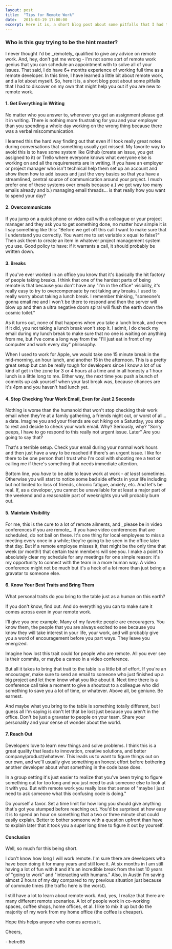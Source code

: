 ```yaml
---
layout: post
title:  "Tips for Remote Work"
date:   2015-03-19 17:00:00
excerpt: Here it is, a short blog post about some pitfalls that I had to discover on my own that might help you out if you are new to remote work.
---
```


<h3>Who is this guy trying to be the hint master?</h3>
I never thought I'd be _remotely_ qualified to give any advice on remote work. And, hey, don't get me wrong - I'm not some sort of remote work genius that you can schedule an appointment with to solve all of your issues. That said, I do have 6+ months experience of working full time as a remote developer. In this time, I have learned a little bit about remote work, and a lot about myself. So, here it is, a short blog post about some pitfalls that I had to discover on my own that might help you out if you are new to remote work.


<h4>1. Get Everything in Writing</h4>
No matter who you answer to, whenever you get an assignment please get it in writing. There is nothing more frustrating for you and your employer than you spending a whole day working on the wrong thing because there was a verbal miscommunication.

I learned this the hard way finding out that even if I took really great notes during conversations that something usually got missed. My favorite way to avoid this is to have some system like Github (create an issue, you get assigned to it) or Trello where everyone knows what everyone else is working on and all the requirements are in writing. If you have an employer or project manager who isn't technical help them set up an account and show them how to add issues and just the very basics so that you have a streamlined, central source of communication around your project. I much prefer one of these systems over emails because a.) we get way too many emails already and b.) managing email threads... is that really how you want to spend your day?


<h4>2. Overcommunicate</h4>
If you jump on a quick phone or video call with a colleague or your project manager and they ask you to get something done, no matter how simple it is I say something like this: "Before we get off this call I want to make sure that I understand you correctly. You want me to set variable x equal to false?" Then ask them to create an item in whatever project management system you use. Good policy to have: if it warrants a call, it should probably be written down.

<h4>3. Breaks</h4>
If you've ever worked in an office you know that it's basically the hit factory of people taking breaks. I think that one of the hardest parts of being remote is that because you don't have any "I'm in the office" visibility, it's really easy to try to overcompensate by not taking any breaks. I used to really worry about taking a lunch break. I remember thinking, "someone's gonna email me and I won't be there to respond and then the server will blow up and then a ultra negative doom spiral will flush the earth down the cosmic toilet."

As it turns out, none of that happens when you take a lunch break, and even if it did, you not taking a lunch break won't stop it. I admit, I do check my email during my lunch break to make sure that no one is waiting on anything from me, but I've come a long way from the "I'll just eat in front of my computer and work every day" philosophy.

When I used to work for Apple, we would take one 15 minute break in the mid-morning, an hour lunch, and another 15 in the afternoon. This is a pretty great setup but can be really tough for developers since I know a lot of us kind of get in the zone for 3 or 4 hours at a time and in all honesty a 1 hour lunch is a little long to me. Either way, the next time you push a bunch of commits up ask yourself when your last break was, because chances are it's 4pm and you haven't had lunch yet.

<h4>4. Stop Checking Your Work Email, Even for Just 2 Seconds</h4>
Nothing is worse than the humanoid that won't stop checking their work email when they're at a family gathering, a friends night out, or worst of all... a date. Imagine you and your friends are out hiking on a Saturday, you stop to rest and decide to check your work email. Why? Seriously, why? "Sorry peeps, I have to go respond to this really not urgent issue. Later" Are you going to say that?

That's a terrible setup. Check your email during your normal work hours and then just have a way to be reached if there's an urgent issue. I like for there to be one person that I trust who I'm cool with shooting me a text or calling me if there's something that needs immediate attention.

Bottom line, you _have_ to be able to leave work at work - _at least_ sometimes. Otherwise you will start to notice some bad side effects in your life including but not limited to: loss of friends, chronic fatigue, anxiety, etc. And let's be real. If, as a developer, you cannot be unavailable for at least a major part of the weekend and a reasonable part of weeknights you will probably burn out.

<h4>5. Maintain Visibility</h4>
For me, this is the cure to a lot of remote ailments, and _please be in video conferences if you are remote_. If you have video conferences that are scheduled, do not bail on these. It's one thing for local employees to miss a meeting every once in a while; they're going to be seen in the office later that day. But if a remote employee misses it, that might be the only time that week (or month!) that certain team members will see you. I make a point to absolutely clear my schedule for any meetings for one simple reason: it's my opportunity to connect with the team in a more human way. A video conference might not be much but it's a heck of a lot more than just being a gravatar to someone else.

<h4>6. Know Your Best Traits and Bring Them</h4>
What personal traits do you bring to the table just as a human on this earth?

If you don't know, find out. And do everything you can to make sure it comes across even in your remote work.

I'll give you one example. Many of my favorite people are encouragers. You know them, the people that you are always excited to see because you know they will take interest in your life, your work, and will probably give you a word of encouragement before you part ways. They leave you energized.

Imagine how lost this trait could for people who are remote. All you ever see is their commits, or maybe a cameo in a video conference.

But all it takes to bring that trait to the table is a little bit of effort. If you're an encourager, make sure to send an email to someone who just finished up a big project and let them know what you like about it. Next time there is a conference call take a moment to give a shoutout to a colleague who did something to save you a lot of time, or whatever. Above all, be geniune. Be earnest.

And maybe what you bring to the table is something totally different, but I guess all I'm saying is don't let that be lost just because you aren't in the office. Don't be just a gravatar to people on your team. Share your personality and your sense of wonder about the world.

<h4>7. Reach Out</h4>
Developers love to learn new things and solve problems. I think this is a great quality that leads to innovation, creative solutions, and better company/product/whatever. This leads us to want to figure things out on our own, and we'll usually give something an honest effort before bothering another developer about what something in the code base does.

In a group setting it's just easier to realize that you've been trying to figure something out for too long and you just need to ask someone else to look at it with you. But with remote work  you really lose that sense of "maybe I just need to ask someone what this confusing code is doing."

Do yourself a favor. Set a time limit for how long you should give anything that's got you stumped before reaching out. You'd be surprised at how easy it is to spend an hour on something that a two or three minute chat could easily explain. Better to bother someone with a question upfront than have to explain later that it took you a super long time to figure it out by yourself.

<h4>Conclusion</h4>

Well, so much for this being short.

I don't know how long I will work remote. I'm sure there are developers who have been doing it for many years and still love it. At six months in I am still having a lot of fun with it and it's an incredible break from the last 10 years of "going to work" and "interacting with humans." Also, in Austin I'm saving almost 2 hours of my day compared to my previous situation just because of commute times (the traffic here is the worst).

I still have a lot to learn about remote work. And, yes, I realize that there are many different remote scenarios. A lot of people work in co-working spaces, coffee shops, home offices, et al. I like to mix it up but do the majority of my work from my home office (the coffee is cheaper).

Hope this helps anyone who comes across it.

Cheers,


\- hetre85

